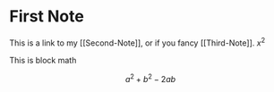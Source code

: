 # First Note

This is a link to my [[Second-Note]], or if you fancy [[Third-Note]].
$x^2$

This is block math

$$a^2+b^2-2ab$$